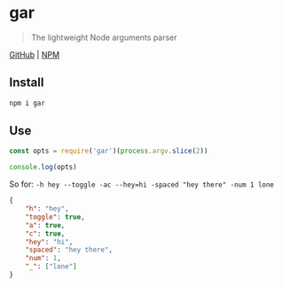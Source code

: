 # gar
> The lightweight Node arguments parser

[GitHub](https://github.com/ethanent/gar) | [NPM](https://www.npmjs.com/package/gar)

## Install

```bash
npm i gar
```

## Use

```javascript
const opts = require('gar')(process.argv.slice(2))

console.log(opts)
```

So for: `-h hey --toggle -ac --hey=hi -spaced "hey there" -num 1 lone`

```json
{
	"h": "hey",
	"toggle": true,
	"a": true,
	"c": true,
	"hey": "hi",
	"spaced": "hey there",
	"num": 1,
	"_": ["lone"]
}
```